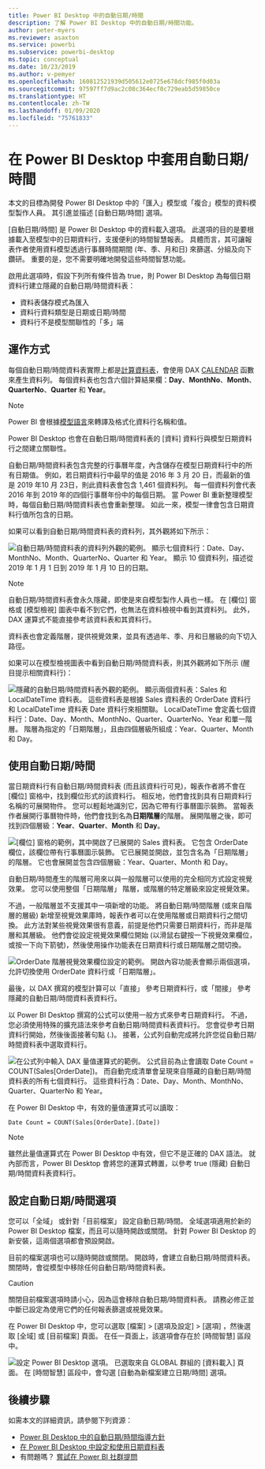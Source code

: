 ```yaml
---
title: Power BI Desktop 中的自動日期/時間
description: 了解 Power BI Desktop 中的自動日期/時間功能。
author: peter-myers
ms.reviewer: asaxton
ms.service: powerbi
ms.subservice: powerbi-desktop
ms.topic: conceptual
ms.date: 10/23/2019
ms.author: v-pemyer
ms.openlocfilehash: 160812521939d505612e0725e678dcf985f0d03a
ms.sourcegitcommit: 97597ff7d9ac2c08c364ecf0c729eab5d59850ce
ms.translationtype: HT
ms.contentlocale: zh-TW
ms.lasthandoff: 01/09/2020
ms.locfileid: "75761833"
---
```

# <a name="apply-auto-datetime-in-power-bi-desktop"></a>在 Power BI Desktop 中套用自動日期/時間

本文的目標為開發 Power BI Desktop 中的「匯入」模型或「複合」模型的資料模型製作人員。 其引進並描述 [自動日期/時間]  選項。

[自動日期/時間] 是 Power BI Desktop 中的資料載入選項。 此選項的目的是要根據載入至模型中的日期資料行，支援便利的時間智慧報表。 具體而言，其可讓報表作者使用資料模型透過行事曆時間期間 (年、季、月和日) 來篩選、分組及向下鑽研。 重要的是，您不需要明確地開發這些時間智慧功能。

啟用此選項時，假設下列所有條件皆為 true，則 Power BI Desktop 為每個日期資料行建立隱藏的自動日期/時間資料表：

- 資料表儲存模式為匯入
- 資料行資料類型是日期或日期/時間
- 資料行不是模型關聯性的「多」端

## <a name="how-it-works"></a>運作方式

每個自動日期/時間資料表實際上都是[計算資料表](desktop-calculated-tables.md)，會使用 DAX [CALENDAR](/dax/calendar-function-dax) 函數來產生資料列。 每個資料表也包含六個計算結果欄：**Day**、**MonthNo**、**Month**、**QuarterNo**、**Quarter** 和 **Year**。

> [!NOTE]
> Power BI 會根據[模型語言](supported-languages-countries-regions.md#choose-the-language-for-the-model-in-power-bi-desktop)來轉譯及格式化資料行名稱和值。

Power BI Desktop 也會在自動日期/時間資料表的 [資料]  資料行與模型日期資料行之間建立關聯性。

自動日期/時間資料表包含完整的行事曆年度，內含儲存在模型日期資料行中的所有日期值。 例如，若日期資料行中最早的值是 2016 年 3 月 20 日，而最新的值是 2019 年10 月 23日，則此資料表會包含 1,461 個資料列。 每一個資料列會代表 2016 年到 2019 年的四個行事曆年份中的每個日期。 當 Power BI 重新整理模型時，每個自動日期/時間資料表也會重新整理。 如此一來，模型一律會包含日期資料行值所包含的日期。

如果可以看到自動日期/時間資料表的資料列，其外觀將如下所示：

![自動日期/時間資料表的資料列外觀的範例。 顯示七個資料行：Date、Day、MonthNo、Month、QuarterNo、Quarter 和 Year。 顯示 10 個資料列，描述從 2019 年 1 月 1 日到 2019 年 1 月 10 日的日期。](media/desktop-auto-date-time/auto-date-time-hidden-table-example-rows.png)

> [!NOTE]
> 自動日期/時間資料表會永久隱藏，即使是來自模型製作人員也一樣。 在 [欄位]  窗格或 [模型檢視] 圖表中看不到它們，也無法在資料檢視中看到其資料列。 此外，DAX 運算式不能直接參考該資料表和其資料行。

資料表也會定義階層，提供視覺效果，並具有透過年、季、月和日層級的向下切入路徑。

如果可以在模型檢視圖表中看到自動日期/時間資料表，則其外觀將如下所示 (醒目提示相關資料行)：

![隱藏的自動日期/時間資料表外觀的範例。 顯示兩個資料表：Sales 和 LocalDateTime 資料表。 這些資料表是根據 Sales 資料表的 OrderDate 資料行和 LocalDateTime 資料表 Date 資料行來相關聯。 LocalDateTime 會定義七個資料行：Date、Day、Month、MonthNo、Quarter、QuarterNo、Year 和單一階層。 階層為指定的「日期階層」，且由四個層級所組成：Year、Quarter、Month 和 Day。](media/desktop-auto-date-time/auto-date-time-hidden-table-example-diagram.png)

## <a name="work-with-auto-datetime"></a>使用自動日期/時間

當日期資料行有自動日期/時間資料表 (而且該資料行可見)，報表作者將不會在 [欄位]  窗格中，找到欄位形式的該資料行。 相反地，他們會找到具有日期資料行名稱的可展開物件。 您可以輕鬆地識別它，因為它帶有行事曆圖示裝飾。 當報表作者展開行事曆物件時，他們會找到名為**日期階層**的階層。 展開階層之後，即可找到四個層級：**Year**、**Quarter**、**Month** 和 **Day**。

![[欄位] 窗格的範例，其中開啟了已展開的 Sales 資料表。 它包含 OrderDate 欄位，該欄位帶有行事曆圖示裝飾。 它已展開並開啟，並包含名為「日期階層」的階層。 它也會展開並包含四個層級：Year、Quarter、Month 和 Day。](media/desktop-auto-date-time/auto-date-time-fields-pane-example.png)

自動日期/時間產生的階層可用來以與一般階層可以使用的完全相同方式設定視覺效果。 您可以使用整個「日期階層」  階層，或階層的特定層級來設定視覺效果。

不過，一般階層並不支援其中一項新增的功能。 將自動日期/時間階層 (或來自階層的層級) 新增至視覺效果庫時，報表作者可以在使用階層或日期資料行之間切換。 此方法對某些視覺效果很有意義，前提是他們只需要日期資料行，而非是階層和其層級。 他們會從設定視覺效果欄位開始 (以滑鼠右鍵按一下視覺效果欄位，或按一下向下箭號)，然後使用操作功能表在日期資料行或日期階層之間切換。

![OrderDate 階層視覺效果欄位設定的範例。 開啟內容功能表會顯示兩個選項，允許切換使用 OrderDate 資料行或「日期階層」。](media/desktop-auto-date-time/auto-date-time-configure-visuals-fields.png)

最後，以 DAX 撰寫的模型計算可以「直接」  參考日期資料行，或「間接」  參考隱藏的自動日期/時間資料表資料行。

以 Power BI Desktop 撰寫的公式可以使用一般方式來參考日期資料行。 不過，您必須使用特殊的擴充語法來參考自動日期/時間資料表資料行。 您會從參考日期資料行開始，然後後面接著句點 (.)。 接著，公式列自動完成將允許您從自動日期/時間資料表中選取資料行。

![在公式列中輸入 DAX 量值運算式的範例。 公式目前為止會讀取 Date Count = COUNT(Sales[OrderDate])。 而自動完成清單會呈現來自隱藏的自動日期/時間資料表的所有七個資料行。 這些資料行為：Date、Day、Month、MonthNo、Quarter、QuarterNo 和 Year。](media/desktop-auto-date-time/auto-date-time-dax-auto-complete.png)

在 Power BI Desktop 中，有效的量值運算式可以讀取：

```dax
Date Count = COUNT(Sales[OrderDate].[Date])
```

> [!NOTE]
> 雖然此量值運算式在 Power BI Desktop 中有效，但它不是正確的 DAX 語法。 就內部而言，Power BI Desktop 會將您的運算式轉置，以參考 true (隱藏) 自動日期/時間資料表資料行。

## <a name="configure-auto-datetime-option"></a>設定自動日期/時間選項

您可以「全域」  或針對「目前檔案」  設定自動日期/時間。 全域選項適用於新的 Power BI Desktop 檔案，而且可以隨時開啟或關閉。 針對 Power BI Desktop 的新安裝，這兩個選項都會預設開啟。

目前的檔案選項也可以隨時開啟或關閉。 開啟時，會建立自動日期/時間資料表。 關閉時，會從模型中移除任何自動日期/時間資料表。

> [!CAUTION]
> 關閉目前檔案選項時請小心，因為這會移除自動日期/時間資料表。 請務必修正並中斷已設定為使用它們的任何報表篩選或視覺效果。

在 Power BI Desktop 中，您可以選取 [檔案] > [選項及設定] > [選項]  ，然後選取 [全域]  或 [目前檔案]  頁面。 在任一頁面上，該選項會存在於 [時間智慧]  區段中。

![設定 Power BI Desktop 選項。 已選取來自 GLOBAL 群組的 [資料載入] 頁面。 在 [時間智慧] 區段中，會勾選 [自動為新檔案建立日期/時間] 選項。](media/desktop-auto-date-time/auto-date-time-configure-global-options.png)

## <a name="next-steps"></a>後續步驟

如需本文的詳細資訊，請參閱下列資源：

- [Power BI Desktop 中的自動日期/時間指導方針](guidance/auto-date-time.md)
- [在 Power BI Desktop 中設定和使用日期資料表](desktop-date-tables.md)
- 有問題嗎？ [嘗試在 Power BI 社群提問](https://community.powerbi.com/)
